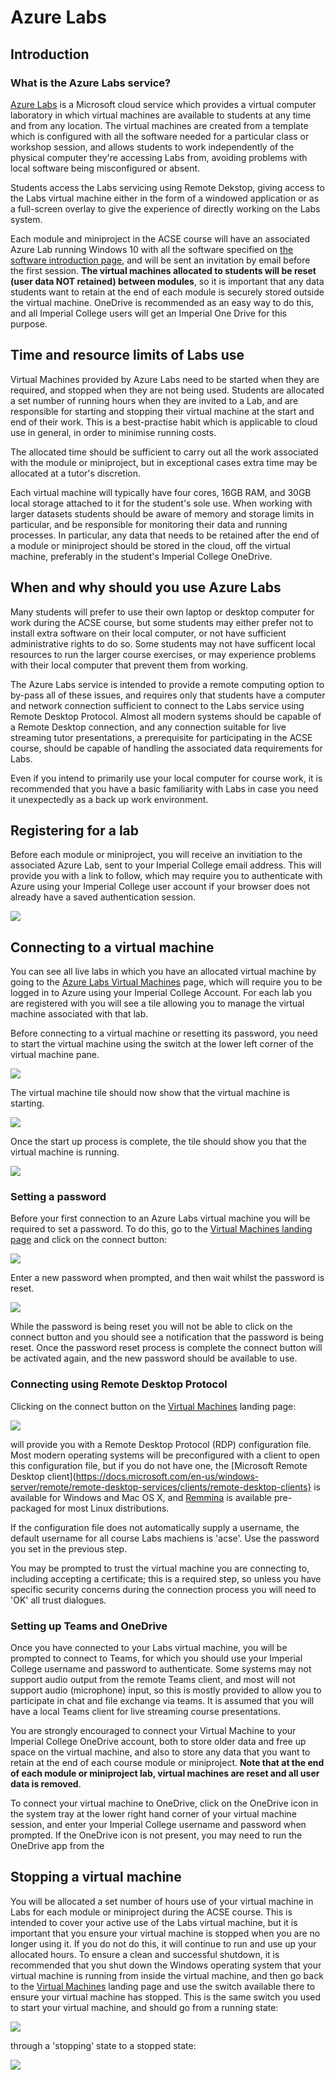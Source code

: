 # Azure Labs

## Introduction

### What is the Azure Labs service?

[Azure Labs](https://labs.azure.com/) is a Microsoft cloud service which provides a virtual computer laboratory in which virtual machines are available to students at any time and from any location. The virtual machines are created from a template which is configured with all the software needed for a particular class or workshop session, and allows students to work independently of the physical computer they're accessing Labs from, avoiding problems with local software being misconfigured or absent.

Students access the Labs servicing using Remote Dekstop, giving access to the Labs virtual machine either in the form of a windowed application or as a full-screen overlay to give the experience of directly working on the Labs system.

Each module and miniproject in the ACSE course will have an associated Azure Lab running Windows 10 with all the software specified on [the software introduction page](../software/intro.md), and will be sent an invitation by email before the first session. **The virtual machines allocated to students will be reset (user data NOT retained) between modules**, so it is important that any data students want to retain at the end of each module is securely stored outside the virtual machine. OneDrive is recommended as an easy way to do this, and all Imperial College users will get an Imperial One Drive for this purpose.

## Time and resource limits of Labs use

Virtual Machines provided by Azure Labs need to be started when they are required, and stopped when they are not being used. Students are allocated a set number of running hours when they are invited to a Lab, and are responsible for starting and stopping their virtual machine at the start and end of their work. This is a best-practise habit which is applicable to cloud use in general, in order to minimise running costs.

The allocated time should be sufficient to carry out all the work associated with the module or miniproject, but in exceptional cases extra time may be allocated at a tutor's discretion.

Each virtual machine will typically have four cores, 16GB RAM, and 30GB local storage attached to it for the student's sole use. When working with larger datasets students should be aware of memory and storage limits in particular, and be responsible for monitoring their data and running processes. In particular, any data that needs to be retained after the end of a module or miniproject should be stored in the cloud, off the virtual machine, preferably in the student's Imperial College OneDrive. 

## When and why should you use Azure Labs

Many students will prefer to use their own laptop or desktop computer for work during the ACSE course, but some students may either prefer not to install extra software on their local computer, or not have sufficient administrative rights to do so. Some students may not have sufficent local resources to run the larger course exercises, or may experience problems with their local computer that prevent them from working. 

The Azure Labs service is intended to provide a remote computing option to by-pass all of these issues, and requires only that students have a computer and network connection sufficient to connect to the Labs service using Remote Desktop Protocol. Almost all modern systems should be capable of a Remote Desktop connection, and any connection suitable for live streaming tutor presentations, a prerequisite for participating in the ACSE course, should be capable of handling the associated data requirements for Labs.

Even if you intend to primarily use your local computer for course work, it is recommended that you have a basic familiarity with Labs in case you need it unexpectedly as a back up work environment.

## Registering for a lab

Before each module or miniproject, you will receive an invitiation to the associated Azure Lab, sent to your Imperial College email address. This will provide you with a link to follow, which may require you to authenticate with Azure using your Imperial College user account if your browser does not already have a saved authentication session.

![](RegistrationMail.png)

## Connecting to a virtual machine

You can see all live labs in which you have an allocated virtual machine by going to the [Azure Labs Virtual Machines](https://labs.azure.com/virtualmachines/) page, which will require you to be logged in to Azure using your Imperial College Account. For each lab you are registered with you will see a tile allowing you to manage the virtual machine associated with that lab.

Before connecting to a virtual machine or resetting its password, you need to start the virtual machine using the switch at the lower left corner of the virtual machine pane.

![](StartSwitch.png)

The virtual machine tile should now show that the virtual machine is starting.

![](Starting.png)

Once the start up process is complete, the tile should show you that the virtual machine is running.

![](Running.png)

### Setting a password

Before your first connection to an Azure Labs virtual machine you will be required to set a password. To do this, go to the [Virtual Machines landing page](https://labs.azure.com/virtualmachines/) and click on the connect button:

![](ConnectButton.png)

Enter a new password when prompted, and then wait whilst the password is reset. 

![](ResetPassword.png)

While the password is being reset you will not be able to click on the connect button and you should see a notification that the password is being reset. Once the password reset process is complete the connect button will be activated again, and the new password should be available to use.

### Connecting using Remote Desktop Protocol

Clicking on the connect button on the [Virtual Machines](https://labs.azure.com/virtualmachines/) landing page:

![](ConnectButton.png)

will provide you with a Remote Desktop Protocol (RDP) configuration file. Most modern operating systems will be preconfigured with a client to open this configuration file, but if you do not have one, the [Microsoft Remote Desktop client](https://docs.microsoft.com/en-us/windows-server/remote/remote-desktop-services/clients/remote-desktop-clients} is available for Windows and Mac OS X, and [Remmina](https://remmina.org/how-to-install-remmina/) is available pre-packaged for most Linux distributions.

If the configuration file does not automatically supply a username, the default username for all course Labs machiens is 'acse'.  Use the password you set in the previous step.

You may be prompted to trust the virtual machine you are connecting to, including accepting a certificate; this is a required step, so unless you have specific security concerns during the connection process you will need to 'OK' all trust dialogues.

### Setting up Teams and OneDrive

Once you have connected to your Labs virtual machine, you will be prompted to connect to Teams, for which you should use your Imperial College username and password to authenticate. Some systems may not support audio output from the remote Teams client, and most will not support audio (microphone) input, so this is mostly provided to allow you to participate in chat and file exchange via teams. It is assumed that you will have a local Teams client for live streaming course presentations.

You are strongly encouraged to connect your Virtual Machine to your Imperial College OneDrive account, both to store older data and free up space on the virtual machine, and also to store any data that you want to retain at the end of each course module or miniproject. **Note that at the end of each module or miniproject lab, virtual machines are reset and all user data is removed**.

To connect your virtual machine to OneDrive, click on the OneDrive icon in the system tray at the lower right hand corner of your virtual machine session, and enter your Imperial College username and password when prompted. If the OneDrive icon is not present, you may need to run the OneDrive app from the 

## Stopping a virtual machine

You will be allocated a set number of hours use of your virtual machine in Labs for each module or miniproject during the ACSE course. This is intended to cover your active use of the Labs virtual machine, but it is important that you ensure your virtual machine is stopped when you are no longer using it. If you do not do this, it will continue to run and use up your allocated hours. To ensure a clean and successful shutdown, it is recommended that you shut down the Windows operating system that your virtual machine is running from inside the virtual machine, and then go back to the [Virtual Machines](https://labs.azure.com/virtualmachines/) landing page and use the switch available there to ensure your virtual machine has stopped. This is the same switch you used to start your virtual machine, and should go from a running state:

![](Running.png)

through a 'stopping' state to a stopped state:

![](StartSwitch.png)

